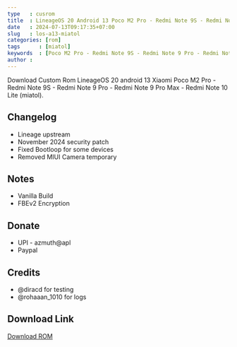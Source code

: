 ```yaml
---
type   : cusrom
title  : LineageOS 20 Android 13 Poco M2 Pro - Redmi Note 9S - Redmi Note 9 Pro - Redmi Note 9 Pro Max - Redmi Note 10 Lite
date   : 2024-07-13T09:17:35+07:00
slug   : los-a13-miatol
categories: [rom]
tags      : [miatol]
keywords  : [Poco M2 Pro - Redmi Note 9S - Redmi Note 9 Pro - Redmi Note 9 Pro Max - Redmi Note 10 Lit]
author : 
---
```


Download Custom Rom LineageOS 20 android 13 Xiaomi Poco M2 Pro - Redmi Note 9S - Redmi Note 9 Pro - Redmi Note 9 Pro Max - Redmi Note 10 Lite (miatol).

## Changelog
- Lineage upstream
- November 2024 security patch
- Fixed Bootloop for some devices
- Removed MIUI Camera temporary 

## Notes
- Vanilla Build
- FBEv2 Encryption

## Donate
- UPI - azmuth@apl
- Paypal 

## Credits
- @diracd for testing
- @rohaaan_1010 for logs 

## Download Link
[Download ROM](https://www.pling.com/p/1734495/)

